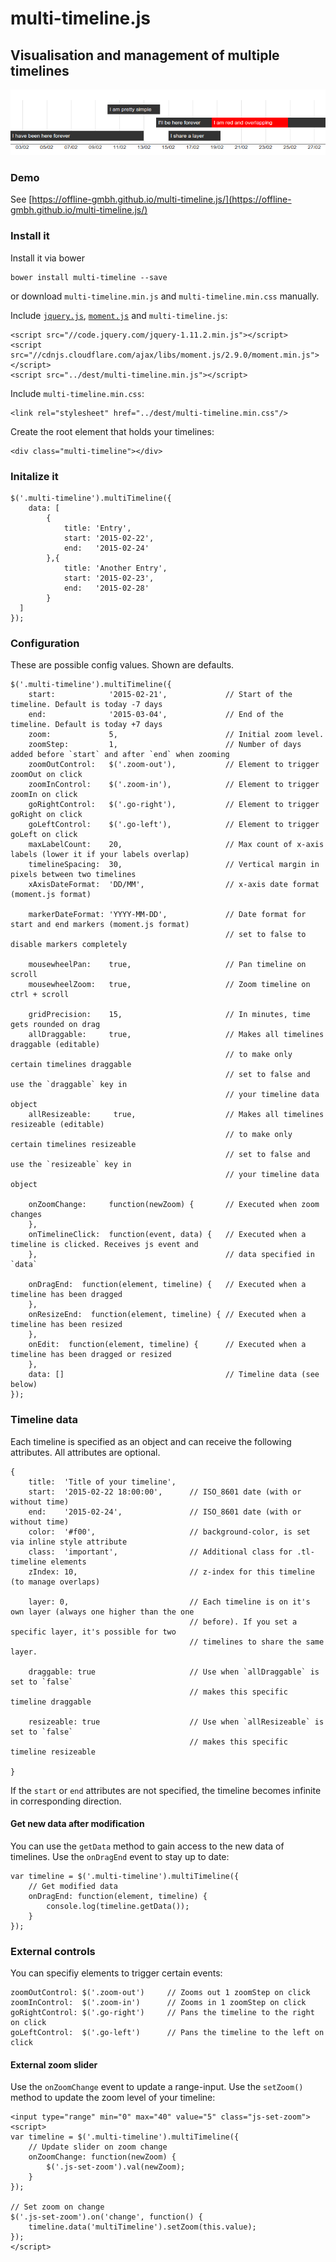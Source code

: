 
# multi-timeline.js
## Visualisation and management of multiple timelines

![Example visualisation](./examples/example.png)

### Demo

See [https://offline-gmbh.github.io/multi-timeline.js/](https://offline-gmbh.github.io/multi-timeline.js/)

### Install it

Install it via bower

    bower install multi-timeline --save
    
or download `multi-timeline.min.js` and `multi-timeline.min.css` manually.
 
Include [`jquery.js`](http://jquery.com/), [`moment.js`](http://momentjs.com/) and `multi-timeline.js`:

    <script src="//code.jquery.com/jquery-1.11.2.min.js"></script>
    <script src="//cdnjs.cloudflare.com/ajax/libs/moment.js/2.9.0/moment.min.js"></script>
    <script src="../dest/multi-timeline.min.js"></script>
    
Include `multi-timeline.min.css`: 

    <link rel="stylesheet" href="../dest/multi-timeline.min.css"/>

Create the root element that holds your timelines:

    <div class="multi-timeline"></div>
    
### Initalize it

    $('.multi-timeline').multiTimeline({
        data: [
            {
                title: 'Entry',
                start: '2015-02-22',
                end:   '2015-02-24'
            },{
                title: 'Another Entry',
                start: '2015-02-23',
                end:   '2015-02-28'
            }
      ]
    });
    
### Configuration

These are possible config values. Shown are defaults.

    $('.multi-timeline').multiTimeline({
        start:            '2015-02-21',             // Start of the timeline. Default is today -7 days
        end:              '2015-03-04',             // End of the timeline. Default is today +7 days
        zoom:             5,                        // Initial zoom level. 
        zoomStep:         1,                        // Number of days added before `start` and after `end` when zooming   
        zoomOutControl:   $('.zoom-out'),           // Element to trigger zoomOut on click
        zoomInControl:    $('.zoom-in'),            // Element to trigger zoomIn on click
        goRightControl:   $('.go-right'),           // Element to trigger goRight on click
        goLeftControl:    $('.go-left'),            // Element to trigger goLeft on click
        maxLabelCount:    20,                       // Max count of x-axis labels (lower it if your labels overlap)
        timelineSpacing:  30,                       // Vertical margin in pixels between two timelines 
        xAxisDateFormat:  'DD/MM',                  // x-axis date format (moment.js format)
         
        markerDateFormat: 'YYYY-MM-DD',             // Date format for start and end markers (moment.js format) 
                                                    // set to false to disable markers completely
                                                      
        mousewheelPan:    true,                     // Pan timeline on scroll
        mousewheelZoom:   true,                     // Zoom timeline on ctrl + scroll
        
        gridPrecision:    15,                       // In minutes, time gets rounded on drag
        allDraggable:     true,                     // Makes all timelines draggable (editable)
                                                    // to make only certain timelines draggable
                                                    // set to false and use the `draggable` key in 
                                                    // your timeline data object
        allResizeable:     true,                    // Makes all timelines resizeable (editable)
                                                    // to make only certain timelines resizeable
                                                    // set to false and use the `resizeable` key in 
                                                    // your timeline data object
                                                    
        onZoomChange:     function(newZoom) {       // Executed when zoom changes
        },
        onTimelineClick:  function(event, data) {   // Executed when a timeline is clicked. Receives js event and
        },                                          // data specified in `data`

        onDragEnd:  function(element, timeline) {   // Executed when a timeline has been dragged
        },
        onResizeEnd:  function(element, timeline) { // Executed when a timeline has been resized
        },
        onEdit:  function(element, timeline) {      // Executed when a timeline has been dragged or resized
        },
        data: []                                    // Timeline data (see below)
    });
    
### Timeline data

Each timeline is specified as an object and can receive the following attributes. All attributes are optional.
 
    {
        title:  'Title of your timeline',   
        start:  '2015-02-22 18:00:00',      // ISO_8601 date (with or without time)     
        end:    '2015-02-24',               // ISO_8601 date (with or without time)
        color:  '#f00',                     // background-color, is set via inline style attribute
        class:  'important',                // Additional class for .tl-timeline elements
        zIndex: 10,                         // z-index for this timeline (to manage overlaps)
        
        layer: 0,                           // Each timeline is on it's own layer (always one higher than the one 
                                            // before). If you set a specific layer, it's possible for two 
                                            // timelines to share the same layer.
                                            
        draggable: true                     // Use when `allDraggable` is set to `false` 
                                            // makes this specific timeline draggable
                                            
        resizeable: true                    // Use when `allResizeable` is set to `false` 
                                            // makes this specific timeline resizeable
                    
    }
    
If the `start` or `end` attributes are not specified, the timeline becomes infinite in corresponding direction.

#### Get new data after modification

You can use the `getData` method to gain access to the new data of timelines. Use the `onDragEnd` event to
stay up to date:

    var timeline = $('.multi-timeline').multiTimeline({
        // Get modified data
        onDragEnd: function(element, timeline) {
            console.log(timeline.getData());
        }
    });

### External controls

You can specifiy elements to trigger certain events:

    zoomOutControl: $('.zoom-out')     // Zooms out 1 zoomStep on click
    zoomInControl:  $('.zoom-in')      // Zooms in 1 zoomStep on click
    goRightControl: $('.go-right')     // Pans the timeline to the right on click
    goLeftControl:  $('.go-left')      // Pans the timeline to the left on click
    
#### External zoom slider

Use the `onZoomChange` event to update a range-input. Use the `setZoom()` method to update the zoom level of
your timeline:

    <input type="range" min="0" max="40" value="5" class="js-set-zoom">
    <script>
    var timeline = $('.multi-timeline').multiTimeline({
        // Update slider on zoom change
        onZoomChange: function(newZoom) {
            $('.js-set-zoom').val(newZoom);
        }
    });
    
    // Set zoom on change
    $('.js-set-zoom').on('change', function() {
        timeline.data('multiTimeline').setZoom(this.value);
    });
    </script>